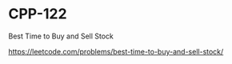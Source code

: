 # CPP-122
 Best Time to Buy and Sell Stock











https://leetcode.com/problems/best-time-to-buy-and-sell-stock/
